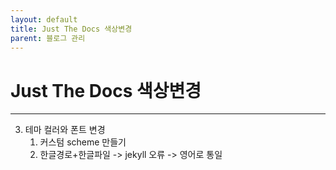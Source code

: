 ```yaml
---
layout: default
title: Just The Docs 색상변경
parent: 블로그 관리
---
```


# Just The Docs 색상변경

---

3. 테마 컬러와 폰트 변경
   1. 커스텀 scheme 만들기
   2. 한글경로+한글파일 -> jekyll 오류 -> 영어로 통일